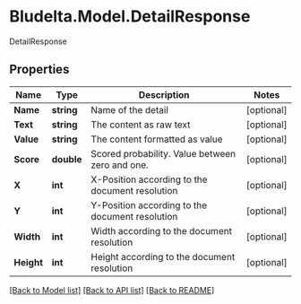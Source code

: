 # Bludelta.Model.DetailResponse
DetailResponse

## Properties

Name | Type | Description | Notes
------------ | ------------- | ------------- | -------------
**Name** | **string** | Name of the detail | [optional] 
**Text** | **string** | The content as raw text | [optional] 
**Value** | **string** | The content formatted as value | [optional] 
**Score** | **double** | Scored probability. Value between zero and one. | [optional] 
**X** | **int** | X-Position according to the document resolution | [optional] 
**Y** | **int** | Y-Position according to the document resolution | [optional] 
**Width** | **int** | Width according to the document resolution | [optional] 
**Height** | **int** | Height according to the document resolution | [optional] 

[[Back to Model list]](../README.md#documentation-for-models) [[Back to API list]](../README.md#documentation-for-api-endpoints) [[Back to README]](../README.md)

